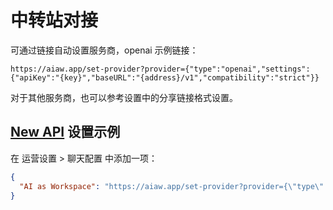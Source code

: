 # 中转站对接

可通过链接自动设置服务商，openai 示例链接：

```
https://aiaw.app/set-provider?provider={"type":"openai","settings":{"apiKey":"{key}","baseURL":"{address}/v1","compatibility":"strict"}}
```

对于其他服务商，也可以参考设置中的分享链接格式设置。

## [New API](https://github.com/Calcium-Ion/new-api) 设置示例

在 运营设置 > 聊天配置 中添加一项：

```json
{
  "AI as Workspace": "https://aiaw.app/set-provider?provider={\"type\":\"openai\",\"settings\":{\"apiKey\":\"{key}\",\"baseURL\":\"{address}/v1\",\"compatibility\":\"strict\"}}"
}
```
